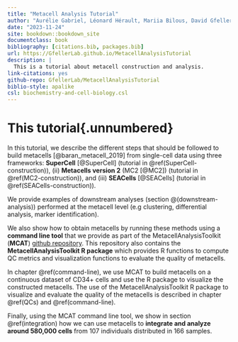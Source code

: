 ```yaml
--- 
title: "Metacell Analysis Tutorial"
author: "Aurélie Gabriel, Léonard Hérault, Mariia Bilous, David Gfeller"
date: "2023-11-24"
site: bookdown::bookdown_site
documentclass: book
bibliography: [citations.bib, packages.bib]
url: https://GfellerLab.github.io/MetacellAnalysisTutorial
description: |
  This is a tutorial about metacell construction and analysis.
link-citations: yes
github-repo: GfellerLab/MetacellAnalysisTutorial
biblio-style: apalike
csl: biochemistry-and-cell-biology.csl
---
```


# This tutorial{.unnumbered}

In this tutorial, we describe the different steps that should be followed to build metacells [@baran_metacell_2019] from single-cell data using three frameworks:
**SuperCell** [@SuperCell] (tutorial in \@ref(SuperCell-construction)), (ii) **Metacells version 2** (MC2 [@MC2]) (tutorial in \@ref(MC2-construction)), and (iii) **SEACells** [@SEACells] (tutorial in \@ref(SEACells-construction)).

We provide examples of downstream analyses (section \@(downstream-analysis)) performed at the metacell level (e.g clustering, differential analysis, marker identification).

We also show how to obtain metacells by running these methods using a **command line tool** that we provide as part of the MetacellAnalysisToolkit (**MCAT**) [github repository](https://github.com/GfellerLab/MetacellAnalysisToolkit).
This repository also contains the **MetacellAnalysisToolkit R package** which provides R functions to compute QC
metrics and visualization functions to evaluate the quality of metacells.

In chapter \@ref(command-line), we use MCAT to build metacells on a continuous dataset of CD34+ cells and use the R package to visualize the constructed metacells.
The use of the MetacellAnalysisToolkit R package to visualize and evaluate the quality of the metacells is described in chapter \@ref(QCs) and \@ref(command-line).

Finally, using the MCAT command line tool, we show in section \@ref(integration) how we can use metacells to **integrate and analyze around 580,000 cells** from 107 individuals distributed in 166 samples.


